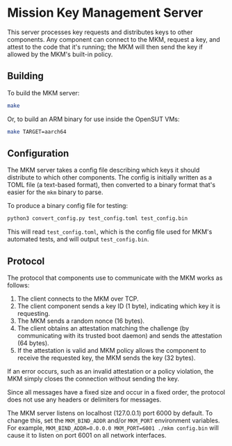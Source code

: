 # Mission Key Management Server

This server processes key requests and distributes keys to other components.
Any component can connect to the MKM, request a key, and attest to the code
that it's running; the MKM will then send the key if allowed by the MKM's
built-in policy.


## Building

To build the MKM server:

```sh
make
```

Or, to build an ARM binary for use inside the OpenSUT VMs:

```sh
make TARGET=aarch64
```


## Configuration

The MKM server takes a config file describing which keys it should distribute
to which other components.  The config is initially written as a TOML file (a
text-based format), then converted to a binary format that's easier for the
`mkm` binary to parse.

To produce a binary config file for testing:

```sh
python3 convert_config.py test_config.toml test_config.bin
```

This will read `test_config.toml`, which is the config file used for MKM's
automated tests, and will output `test_config.bin`.


## Protocol

The protocol that components use to communicate with the MKM works as follows:

1. The client connects to the MKM over TCP.
2. The client component sends a key ID (1 byte), indicating which key it is
   requesting.
3. The MKM sends a random nonce (16 bytes).
4. The client obtains an attestation matching the challenge (by communicating
   with its trusted boot daemon) and sends the attestation (64 bytes).
5. If the attestation is valid and MKM policy allows the component to receive
   the requested key, the MKM sends the key (32 bytes).

If an error occurs, such as an invalid attestation or a policy violation, the
MKM simply closes the connection without sending the key.

Since all messages have a fixed size and occur in a fixed order, the protocol
does not use any headers or delimiters for messages.

The MKM server listens on localhost (127.0.0.1) port 6000 by default.  To
change this, set the `MKM_BIND_ADDR` and/or `MKM_PORT` environment variables.
For example, `MKM_BIND_ADDR=0.0.0.0 MKM_PORT=6001 ./mkm config.bin` will cause
it to listen on port 6001 on all network interfaces.
